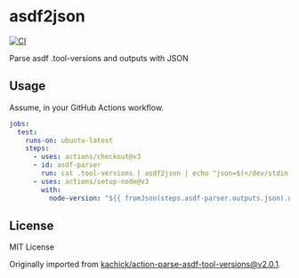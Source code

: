 # asdf2json

[![CI](https://github.com/kachick/asdf2json/actions/workflows/ci.yml/badge.svg?branch=main)](https://github.com/kachick/asdf2json/actions/workflows/ci.yml?query=branch%3Amain++)

Parse asdf .tool-versions and outputs with JSON

## Usage

Assume, in your GitHub Actions workflow.

```yaml
jobs:
  test:
    runs-on: ubuntu-latest
    steps:
      - uses: actions/checkout@v3
      - id: asdf-parser
        run: cat .tool-versions | asdf2json | echo "json=$(</dev/stdin)" | tee -a $GITHUB_OUTPUT
      - uses: actions/setup-node@v3
        with:
          node-version: "${{ fromJson(steps.asdf-parser.outputs.json).nodejs }}"
```

## License

MIT License

Originally imported from [kachick/action-parse-asdf-tool-versions@v2.0.1](https://github.com/kachick/action-parse-asdf-tool-versions/tree/v2.0.1).
